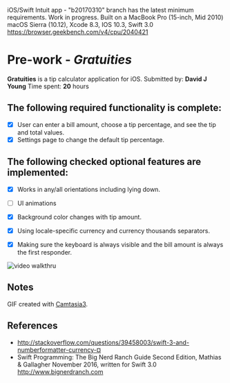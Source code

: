 iOS/Swift Intuit app - "b20170310" branch has the latest minimum requirements. Work in progress.
Built on a MacBook Pro (15-inch, Mid 2010) macOS Sierra (10.12), Xcode 8.3, IOS 10.3, Swift 3.0 
https://browser.geekbench.com/v4/cpu/2040421
# Pre-work - *Gratuities*
**Gratuities** is a tip calculator application for iOS.
Submitted by: **David J Young**
Time spent: **20** hours
## The following **required** functionality is complete:
* [x] User can enter a bill amount, choose a tip percentage, and see the tip and total values.
* [x] Settings page to change the default tip percentage.

## The following checked **optional** features are implemented:
* [x] Works in any/all orientations including lying down.
* [ ] UI animations
* [x] Background color changes with tip amount.
* [x] Using locale-specific currency and currency thousands separators.
* [x] Making sure the keyboard is always visible and the bill amount is always the first responder. 


![video walkthru](http://davidjyoung.com/cmg/tippy112gif.gif)
## Notes
GIF created with [Camtasia3](https://www.techsmith.com/).
## References
* http://stackoverflow.com/questions/39458003/swift-3-and-numberformatter-currency-¤
* Swift Programming: The Big Nerd Ranch Guide Second Edition, Mathias & Gallagher November 2016, written for Swift 3.0 http://www.bignerdranch.com

